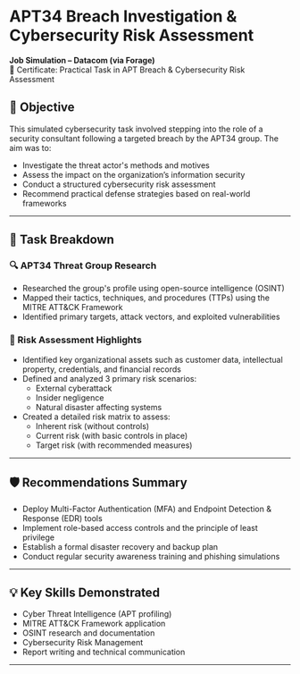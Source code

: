 # APT34 Breach Investigation & Cybersecurity Risk Assessment  
**Job Simulation – Datacom (via Forage)**  
📄 Certificate: Practical Task in APT Breach & Cybersecurity Risk Assessment  

## 🧠 Objective

This simulated cybersecurity task involved stepping into the role of a security consultant following a targeted breach by the APT34 group. The aim was to:

- Investigate the threat actor's methods and motives
- Assess the impact on the organization’s information security
- Conduct a structured cybersecurity risk assessment
- Recommend practical defense strategies based on real-world frameworks

---

## 📌 Task Breakdown

### 🔍 APT34 Threat Group Research
- Researched the group's profile using open-source intelligence (OSINT)
- Mapped their tactics, techniques, and procedures (TTPs) using the MITRE ATT&CK Framework
- Identified primary targets, attack vectors, and exploited vulnerabilities

### 🧾 Risk Assessment Highlights
- Identified key organizational assets such as customer data, intellectual property, credentials, and financial records
- Defined and analyzed 3 primary risk scenarios:
  - External cyberattack
  - Insider negligence
  - Natural disaster affecting systems
- Created a detailed risk matrix to assess:
  - Inherent risk (without controls)
  - Current risk (with basic controls in place)
  - Target risk (with recommended measures)

---

## 🛡️ Recommendations Summary

- Deploy Multi-Factor Authentication (MFA) and Endpoint Detection & Response (EDR) tools
- Implement role-based access controls and the principle of least privilege
- Establish a formal disaster recovery and backup plan
- Conduct regular security awareness training and phishing simulations

---

## 💡 Key Skills Demonstrated

- Cyber Threat Intelligence (APT profiling)
- MITRE ATT&CK Framework application
- OSINT research and documentation
- Cybersecurity Risk Management
- Report writing and technical communication

---

